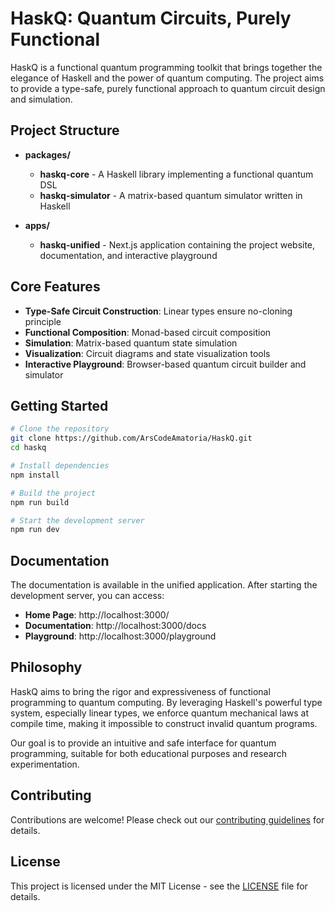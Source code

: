 # HaskQ: Quantum Circuits, Purely Functional

HaskQ is a functional quantum programming toolkit that brings together the elegance of Haskell and the power of quantum computing. The project aims to provide a type-safe, purely functional approach to quantum circuit design and simulation.

## Project Structure

- **packages/**
  - **haskq-core** - A Haskell library implementing a functional quantum DSL
  - **haskq-simulator** - A matrix-based quantum simulator written in Haskell

- **apps/**
  - **haskq-unified** - Next.js application containing the project website, documentation, and interactive playground

## Core Features

- **Type-Safe Circuit Construction**: Linear types ensure no-cloning principle
- **Functional Composition**: Monad-based circuit composition
- **Simulation**: Matrix-based quantum state simulation
- **Visualization**: Circuit diagrams and state visualization tools
- **Interactive Playground**: Browser-based quantum circuit builder and simulator

## Getting Started

```bash
# Clone the repository
git clone https://github.com/ArsCodeAmatoria/HaskQ.git
cd haskq

# Install dependencies
npm install

# Build the project
npm run build

# Start the development server
npm run dev
```

## Documentation

The documentation is available in the unified application. After starting the development server, you can access:

- **Home Page**: http://localhost:3000/
- **Documentation**: http://localhost:3000/docs
- **Playground**: http://localhost:3000/playground

## Philosophy

HaskQ aims to bring the rigor and expressiveness of functional programming to quantum computing. By leveraging Haskell's powerful type system, especially linear types, we enforce quantum mechanical laws at compile time, making it impossible to construct invalid quantum programs.

Our goal is to provide an intuitive and safe interface for quantum programming, suitable for both educational purposes and research experimentation.

## Contributing

Contributions are welcome! Please check out our [contributing guidelines](CONTRIBUTING.md) for details.

## License

This project is licensed under the MIT License - see the [LICENSE](LICENSE) file for details. 